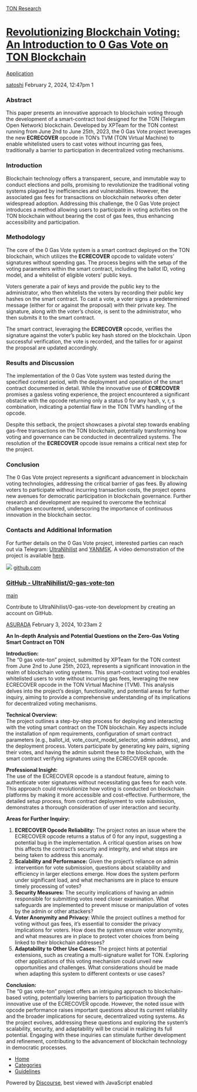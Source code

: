 [TON Research](/)

# [Revolutionizing Blockchain Voting: An Introduction to 0 Gas Vote on TON Blockchain](/t/revolutionizing-blockchain-voting-an-introduction-to-0-gas-vote-on-ton-blockchain/102)

[Application](/c/application/20) 

    

[satoshi](https://tonresear.ch/u/satoshi)  February 2, 2024, 12:47pm  1

### [](#abstract-1)Abstract

This paper presents an innovative approach to blockchain voting through the development of a smart-contract tool designed for the TON (Telegram Open Network) blockchain. Developed by XPTeam for the TON contest running from June 2nd to June 25th, 2023, the 0 Gas Vote project leverages the new **ECRECOVER** opcode in TON’s TVM (TON Virtual Machine) to enable whitelisted users to cast votes without incurring gas fees, traditionally a barrier to participation in decentralized voting mechanisms.

### [](#introduction-2)Introduction

Blockchain technology offers a transparent, secure, and immutable way to conduct elections and polls, promising to revolutionize the traditional voting systems plagued by inefficiencies and vulnerabilities. However, the associated gas fees for transactions on blockchain networks often deter widespread adoption. Addressing this challenge, the 0 Gas Vote project introduces a method allowing users to participate in voting activities on the TON blockchain without bearing the cost of gas fees, thus enhancing accessibility and participation.

### [](#methodology-3)Methodology

The core of the 0 Gas Vote system is a smart contract deployed on the TON blockchain, which utilizes the **ECRECOVER** opcode to validate voters’ signatures without spending gas. The process begins with the setup of the voting parameters within the smart contract, including the ballot ID, voting model, and a whitelist of eligible voters’ public keys.

Voters generate a pair of keys and provide the public key to the administrator, who then whitelists the voters by recording their public key hashes on the smart contract. To cast a vote, a voter signs a predetermined message (either for or against the proposal) with their private key. The signature, along with the voter’s choice, is sent to the administrator, who then submits it to the smart contract.

The smart contract, leveraging the **ECRECOVER** opcode, verifies the signature against the voter’s public key hash stored on the blockchain. Upon successful verification, the vote is recorded, and the tallies for or against the proposal are updated accordingly.

### [](#results-and-discussion-4)Results and Discussion

The implementation of the 0 Gas Vote system was tested during the specified contest period, with the deployment and operation of the smart contract documented in detail. While the innovative use of **ECRECOVER** promises a gasless voting experience, the project encountered a significant obstacle with the opcode returning only a status 0 for any hash, v, r, s combination, indicating a potential flaw in the TON TVM’s handling of the opcode.

Despite this setback, the project showcases a pivotal step towards enabling gas-free transactions on the TON blockchain, potentially transforming how voting and governance can be conducted in decentralized systems. The resolution of the **ECRECOVER** opcode issue remains a critical next step for the project.

### [](#conclusion-5)Conclusion

The 0 Gas Vote project represents a significant advancement in blockchain voting technologies, addressing the critical barrier of gas fees. By allowing voters to participate without incurring transaction costs, the project opens new avenues for democratic participation in blockchain governance. Further research and development are required to overcome the technical challenges encountered, underscoring the importance of continuous innovation in the blockchain sector.

### [](#contacts-and-additional-information-6)Contacts and Additional Information

For further details on the 0 Gas Vote project, interested parties can reach out via Telegram: [UltraNihilist](https://t.me/UltraNihilist) and [YANMSK](https://t.me/YANMSK). A video demonstration of the project is available [here](https://youtu.be/wX8f2n4uaLs).

![](https://github.githubassets.com/favicons/favicon.svg) [github.com](https://github.com/UltraNihilist/0-gas-vote-ton/tree/main)

### [GitHub - UltraNihilist/0-gas-vote-ton](https://github.com/UltraNihilist/0-gas-vote-ton/tree/main)

[main](https://github.com/UltraNihilist/0-gas-vote-ton/tree/main)

Contribute to UltraNihilist/0-gas-vote-ton development by creating an account on GitHub.

 

[ASURADA](https://tonresear.ch/u/ASURADA) February 3, 2024, 10:23am  2

**An In-depth Analysis and Potential Questions on the Zero-Gas Voting Smart Contract on TON**

**Introduction:**  
The “0 gas vote-ton” project, submitted by XPTeam for the TON contest from June 2nd to June 25th, 2023, represents a significant innovation in the realm of blockchain voting systems. This smart-contract voting tool enables whitelisted users to vote without incurring gas fees, leveraging the new ECRECOVER opcode in the TON Virtual Machine (TVM). This analysis delves into the project’s design, functionality, and potential areas for further inquiry, aiming to provide a comprehensive understanding of its implications for decentralized voting mechanisms.

**Technical Overview:**  
The project outlines a step-by-step process for deploying and interacting with the voting smart contract on the TON blockchain. Key aspects include the installation of npm requirements, configuration of smart contract parameters (e.g., ballot\_id, vote\_count\_model\_selector, admin address), and the deployment process. Voters participate by generating key pairs, signing their votes, and having the admin submit these to the blockchain, with the smart contract verifying signatures using the ECRECOVER opcode.

**Professional Insight:**  
The use of the ECRECOVER opcode is a standout feature, aiming to authenticate voter signatures without necessitating gas fees for each vote. This approach could revolutionize how voting is conducted on blockchain platforms by making it more accessible and cost-effective. Furthermore, the detailed setup process, from contract deployment to vote submission, demonstrates a thorough consideration of user interaction and security.

**Areas for Further Inquiry:**

1.  **ECRECOVER Opcode Reliability:** The project notes an issue where the ECRECOVER opcode returns a status of 0 for any input, suggesting a potential bug in the implementation. A critical question arises on how this affects the contract’s security and integrity, and what steps are being taken to address this anomaly.
2.  **Scalability and Performance:** Given the project’s reliance on admin intervention for vote submission, questions about scalability and efficiency in larger elections emerge. How does the system perform under significant load, and what mechanisms are in place to ensure timely processing of votes?
3.  **Security Measures:** The security implications of having an admin responsible for submitting votes need closer examination. What safeguards are implemented to prevent misuse or manipulation of votes by the admin or other attackers?
4.  **Voter Anonymity and Privacy:** While the project outlines a method for voting without gas fees, it’s essential to consider the privacy implications for voters. How does the system ensure voter anonymity, and what measures are in place to protect voter choices from being linked to their blockchain addresses?
5.  **Adaptability to Other Use Cases:** The project hints at potential extensions, such as creating a multi-signature wallet for TON. Exploring other applications of this voting mechanism could unveil new opportunities and challenges. What considerations should be made when adapting this system to different contexts or use cases?

**Conclusion:**  
The “0 gas vote-ton” project offers an intriguing approach to blockchain-based voting, potentially lowering barriers to participation through the innovative use of the ECRECOVER opcode. However, the noted issue with opcode performance raises important questions about its current reliability and the broader implications for secure, decentralized voting systems. As the project evolves, addressing these questions and exploring the system’s scalability, security, and adaptability will be crucial in realizing its full potential. Engaging with these inquiries can stimulate further development and refinement, contributing to the advancement of blockchain technology in democratic processes.

 

*   [Home](/)
*   [Categories](/categories)
*   [Guidelines](/guidelines)

Powered by [Discourse](https://www.discourse.org), best viewed with JavaScript enabled